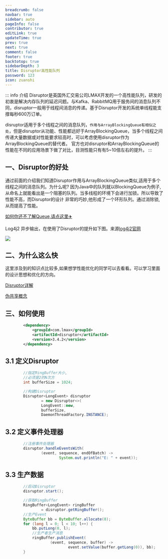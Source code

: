 ```yaml
---
breadcrumb: false
navbar: true
sidebar: auto
pageInfo: false
contributor: true
editLink: true
updateTime: true
prev: true
next: true
comment: false
footer: true
backtotop: true
sidebarDepth: 3
title: Disruptor高性能队列
password: 123
icon: zuanshi
---
```


::: info 介绍
Disruptor是英国外汇交易公司LMAX开发的一个高性能队列，研发的初衷是解决内存队列的延迟问题。与Kafka、RabbitMQ用于服务间的消息队列不同，disruptor一般用于线程间消息的传递。基于Disruptor开发的系统单线程能支撑每秒600万订单。

disruptor适用于多个线程之间的消息队列，`作用与ArrayBlockingQueue有相似之处`，但是disruptor从功能、性能都远好于ArrayBlockingQueue，当多个线程之间传递大量数据或对性能要求较高时，可以考虑使用disruptor作为ArrayBlockingQueue的替代者。
官方也对disruptor和ArrayBlockingQueue的性能在不同的应用场景下做了对比，目测性能只有有5~10倍左右的提升。
:::


## 一、Disruptor的好处

通过前面的介绍我们知道Disruptor作用与ArrayBlockingQueue类似,适用于多个线程之间的消息队列。为什么呢?
因为Java中的队列就以BlockingQueue为例子,从命名上就能看出是一个阻塞的队列。当多线程的环境下会进行加锁。所以导致了性能不高，而Disruptor的设计
非常的巧妙,他形成了一个环形队列。通过消除锁,从而提高了性能。

[如何你还不了解Queue,请点这里✈️](/learn/java/BlockingQueue/)

Log4j2 异步输出，在使用了Disruptor的提升如下图。来源[log4j2官网](https://logging.apache.org/log4j/2.x/performance.html)

![](https://img.springlearn.cn/blog/learn_1653013607000.png)


## 二、为什么这么快

这里涉及到的知识点比较多,如果想学性能优化的同学可以去看看。可以学习里面的设计思想和优化的方向。

[Disruptor详解](https://www.jianshu.com/p/bad7b4b44e48)

[伪共享概念](/learn/java/Contended/)

## 三、如何使用

```xml 
        <dependency>
            <groupId>com.lmax</groupId>
            <artifactId>disruptor</artifactId>
            <version>3.4.2</version>
        </dependency>
```

## 3.1 定义Disruptor

```java 
        //指定RingBuffer大小,
        //必须是2的N次方
        int bufferSize = 1024;

        //构建Disruptor
        Disruptor<LongEvent> disruptor
                = new Disruptor<>(
                LongEvent::new,
                bufferSize,
                DaemonThreadFactory.INSTANCE);
```

## 3.2 定义事件处理器

```java 
        //注册事件处理器
        disruptor.handleEventsWith(
                (event, sequence, endOfBatch) ->
                        System.out.println("E: " + event));
```

## 3.3 生产数据

```java 
        //启动Disruptor
        disruptor.start();

        //获取RingBuffer
        RingBuffer<LongEvent> ringBuffer
                = disruptor.getRingBuffer();
        //生产Event
        ByteBuffer bb = ByteBuffer.allocate(8);
        for (long l = 0; l < 10; l++) {
            bb.putLong(0, l);
            //生产者生产消息
            ringBuffer.publishEvent(
                    (event, sequence, buffer) ->
                            event.setValue(buffer.getLong(0)), bb);
        }
```
